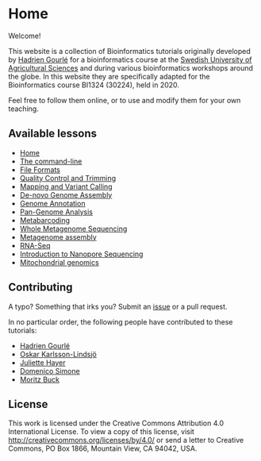 # Home

Welcome!

This website is a collection of Bioinformatics tutorials originally developed by [Hadrien Gourlé](https://www.hadriengourle.com/) for a bioinformatics course at the [Swedish University of Agricultural Sciences](https://www.slu.se) and during various bioinformatics workshops around the globe. In this website they are specifically adapted for the Bioinformatics course BI1324 (30224), held in 2020.

Feel free to follow them online, or to use and modify them for your own teaching.

## Available lessons

* [Home](index.md)
* [The command-line](command_line.md)
* [File Formats](file_formats.md)
* [Quality Control and Trimming](qc.md)
* [Mapping and Variant Calling](mapping.md)
* [De-novo Genome Assembly](assembly.md)
* [Genome Annotation](annotation.md)
* [Pan-Genome Analysis](pan_genome.md)
* [Metabarcoding](16S.md)
* [Whole Metagenome Sequencing](wms.md)
* [Metagenome assembly](meta_assembly.md)
* [RNA-Seq](rna.md)
* [Introduction to Nanopore Sequencing](nanopore.md)
* [Mitochondrial genomics](mitochondrial_genomics.md)

## Contributing

A typo? Something that irks you? Submit an [issue](https://github.com/domenico-simone/tutorials/issues)
or a pull request.

In no particular order, the following people have contributed to these tutorials:

* [Hadrien Gourlé](https://github.com/HadrienG)
* [Oskar Karlsson-Lindsjö](https://github.com/Ackia)
* [Juliette Hayer](https://github.com/jhayer)
* [Domenico Simone](https://github.com/domenico-simone)
* [Moritz Buck](https://github.com/moritzbuck)

## License

This work is licensed under the Creative Commons Attribution 4.0 International License.
To view a copy of this license, visit <http://creativecommons.org/licenses/by/4.0/> or send a letter to Creative Commons, PO Box 1866, Mountain View, CA 94042, USA.
